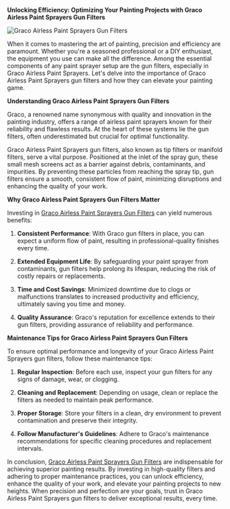 **Unlocking Efficiency: Optimizing Your Painting Projects with Graco Airless Paint Sprayers Gun Filters**

![Graco Airless Paint Sprayers Gun Filters](https://integritysupply.com/media/catalog/product/cache/42a8d44f0cb2f10b14ad56a85e352dc6/g/r/graco_257130_zntk6sho9ntgky9w.jpeg)


When it comes to mastering the art of painting, precision and efficiency are paramount. Whether you're a seasoned professional or a DIY enthusiast, the equipment you use can make all the difference. Among the essential components of any paint sprayer setup are the gun filters, especially in Graco Airless Paint Sprayers. Let's delve into the importance of Graco Airless Paint Sprayers gun filters and how they can elevate your painting game.

**Understanding Graco Airless Paint Sprayers Gun Filters**

Graco, a renowned name synonymous with quality and innovation in the painting industry, offers a range of airless paint sprayers known for their reliability and flawless results. At the heart of these systems lie the gun filters, often underestimated but crucial for optimal functionality.

Graco Airless Paint Sprayers gun filters, also known as tip filters or manifold filters, serve a vital purpose. Positioned at the inlet of the spray gun, these small mesh screens act as a barrier against debris, contaminants, and impurities. By preventing these particles from reaching the spray tip, gun filters ensure a smooth, consistent flow of paint, minimizing disruptions and enhancing the quality of your work.

**Why Graco Airless Paint Sprayers Gun Filters Matter**

Investing in [Graco Airless Paint Sprayers Gun Filters](https://integritysupply.com/graco/airless-paint-sprayers-gun-filters.html) can yield numerous benefits:

1. **Consistent Performance**: With Graco gun filters in place, you can expect a uniform flow of paint, resulting in professional-quality finishes every time.

2. **Extended Equipment Life**: By safeguarding your paint sprayer from contaminants, gun filters help prolong its lifespan, reducing the risk of costly repairs or replacements.

3. **Time and Cost Savings**: Minimized downtime due to clogs or malfunctions translates to increased productivity and efficiency, ultimately saving you time and money.

4. **Quality Assurance**: Graco's reputation for excellence extends to their gun filters, providing assurance of reliability and performance.

**Maintenance Tips for Graco Airless Paint Sprayers Gun Filters**

To ensure optimal performance and longevity of your Graco Airless Paint Sprayers gun filters, follow these maintenance tips:

1. **Regular Inspection**: Before each use, inspect your gun filters for any signs of damage, wear, or clogging.

2. **Cleaning and Replacement**: Depending on usage, clean or replace the filters as needed to maintain peak performance.

3. **Proper Storage**: Store your filters in a clean, dry environment to prevent contamination and preserve their integrity.

4. **Follow Manufacturer's Guidelines**: Adhere to Graco's maintenance recommendations for specific cleaning procedures and replacement intervals.

In conclusion, [Graco Airless Paint Sprayers Gun Filters](https://integritysupply.com/graco/airless-paint-sprayers-gun-filters.html) are indispensable for achieving superior painting results. By investing in high-quality filters and adhering to proper maintenance practices, you can unlock efficiency, enhance the quality of your work, and elevate your painting projects to new heights. When precision and perfection are your goals, trust in Graco Airless Paint Sprayers gun filters to deliver exceptional results, every time.
